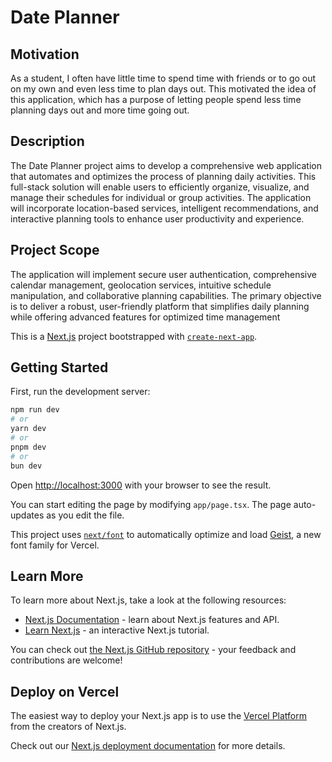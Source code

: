 # Date Planner

## Motivation

As a student, I often have little time to spend time with friends or to go out on my own and even less time to plan days out. This motivated the idea of this application, which has a purpose of letting people spend less time planning days out and more time going out.

## Description

The Date Planner project aims to develop a comprehensive web application that automates and optimizes
the process of planning daily activities. This full-stack solution will enable users to efficiently organize,
visualize, and manage their schedules for individual or group activities. The application will incorporate
location-based services, intelligent recommendations, and interactive planning tools to enhance user
productivity and experience.

## Project Scope

The application will implement secure user authentication, comprehensive calendar management,
geolocation services, intuitive schedule manipulation, and collaborative planning capabilities. The
primary objective is to deliver a robust, user-friendly platform that simplifies daily planning while
offering advanced features for optimized time management

This is a [Next.js](https://nextjs.org) project bootstrapped with [`create-next-app`](https://nextjs.org/docs/app/api-reference/cli/create-next-app).

## Getting Started

First, run the development server:

```bash
npm run dev
# or
yarn dev
# or
pnpm dev
# or
bun dev
```

Open [http://localhost:3000](http://localhost:3000) with your browser to see the result.

You can start editing the page by modifying `app/page.tsx`. The page auto-updates as you edit the file.

This project uses [`next/font`](https://nextjs.org/docs/app/building-your-application/optimizing/fonts) to automatically optimize and load [Geist](https://vercel.com/font), a new font family for Vercel.

## Learn More

To learn more about Next.js, take a look at the following resources:

- [Next.js Documentation](https://nextjs.org/docs) - learn about Next.js features and API.
- [Learn Next.js](https://nextjs.org/learn) - an interactive Next.js tutorial.

You can check out [the Next.js GitHub repository](https://github.com/vercel/next.js) - your feedback and contributions are welcome!

## Deploy on Vercel

The easiest way to deploy your Next.js app is to use the [Vercel Platform](https://vercel.com/new?utm_medium=default-template&filter=next.js&utm_source=create-next-app&utm_campaign=create-next-app-readme) from the creators of Next.js.

Check out our [Next.js deployment documentation](https://nextjs.org/docs/app/building-your-application/deploying) for more details.
